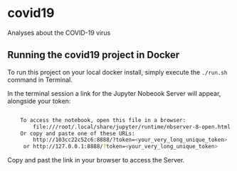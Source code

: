 # covid19
Analyses about the COVID-19 virus

## Running the covid19 project in Docker

To run this project on your local docker install, simply execute the `./run.sh` command in Terminal.

In the terminal session a link for the Jupyter Nobeook Server will appear, alongside your token:

```bash

    To access the notebook, open this file in a browser:
        file:///root/.local/share/jupyter/runtime/nbserver-8-open.html
    Or copy and paste one of these URLs:
        http://103cc22c52c6:8888/?token=<your_very_long_unique_token>
     or http://127.0.0.1:8888/?token=<your_very_long_unique_token>
```

Copy and past the link in your browser to access the Server.
